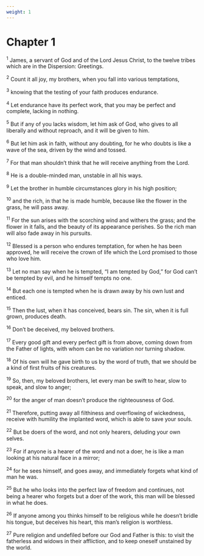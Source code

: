 ```yaml
---
weight: 1
---
```


# Chapter 1

<sup>1</sup> James, a servant of God and of the Lord Jesus Christ, to the twelve tribes which are in the Dispersion: Greetings. 

<sup>2</sup> Count it all joy, my brothers, when you fall into various temptations, 

<sup>3</sup> knowing that the testing of your faith produces endurance. 

<sup>4</sup> Let endurance have its perfect work, that you may be perfect and complete, lacking in nothing. 

<sup>5</sup> But if any of you lacks wisdom, let him ask of God, who gives to all liberally and without reproach, and it will be given to him. 

<sup>6</sup> But let him ask in faith, without any doubting, for he who doubts is like a wave of the sea, driven by the wind and tossed. 

<sup>7</sup> For that man shouldn’t think that he will receive anything from the Lord. 

<sup>8</sup> He is a double-minded man, unstable in all his ways. 

<sup>9</sup> Let the brother in humble circumstances glory in his high position; 

<sup>10</sup> and the rich, in that he is made humble, because like the flower in the grass, he will pass away. 

<sup>11</sup> For the sun arises with the scorching wind and withers the grass; and the flower in it falls, and the beauty of its appearance perishes. So the rich man will also fade away in his pursuits. 

<sup>12</sup> Blessed is a person who endures temptation, for when he has been approved, he will receive the crown of life which the Lord promised to those who love him. 

<sup>13</sup> Let no man say when he is tempted, “I am tempted by God,” for God can’t be tempted by evil, and he himself tempts no one. 

<sup>14</sup> But each one is tempted when he is drawn away by his own lust and enticed. 

<sup>15</sup> Then the lust, when it has conceived, bears sin. The sin, when it is full grown, produces death. 

<sup>16</sup> Don’t be deceived, my beloved brothers. 

<sup>17</sup> Every good gift and every perfect gift is from above, coming down from the Father of lights, with whom can be no variation nor turning shadow. 

<sup>18</sup> Of his own will he gave birth to us by the word of truth, that we should be a kind of first fruits of his creatures. 

<sup>19</sup> So, then, my beloved brothers, let every man be swift to hear, slow to speak, and slow to anger; 

<sup>20</sup> for the anger of man doesn’t produce the righteousness of God. 

<sup>21</sup> Therefore, putting away all filthiness and overflowing of wickedness, receive with humility the implanted word, which is able to save your souls. 

<sup>22</sup> But be doers of the word, and not only hearers, deluding your own selves. 

<sup>23</sup> For if anyone is a hearer of the word and not a doer, he is like a man looking at his natural face in a mirror; 

<sup>24</sup> for he sees himself, and goes away, and immediately forgets what kind of man he was. 

<sup>25</sup> But he who looks into the perfect law of freedom and continues, not being a hearer who forgets but a doer of the work, this man will be blessed in what he does. 

<sup>26</sup> If anyone among you thinks himself to be religious while he doesn’t bridle his tongue, but deceives his heart, this man’s religion is worthless. 

<sup>27</sup> Pure religion and undefiled before our God and Father is this: to visit the fatherless and widows in their affliction, and to keep oneself unstained by the world. 


